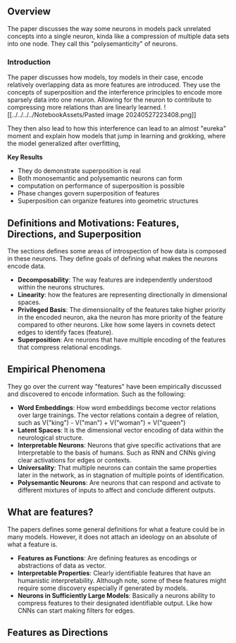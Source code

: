 ## Overview
The paper discusses the way some neurons in models pack unrelated concepts into a single neuron, kinda like a compression of multiple data sets into one node. They call this "polysemanticity" of neurons.

### Introduction
The paper discusses how models, toy models in their case, encode relatively overlapping data as more features are introduced. They use the concepts of superposition and the interference principles to encode more sparsely data into one neuron. Allowing for the neuron to contribute to compressing more relations than are linearly learned. 
![[../../../../NotebookAssets/Pasted image 20240527223408.png]]

They then also lead to how this interference can lead to an almost "eureka" moment and explain how models that jump in learning and grokking, where the model generalized after overfitting,

**Key Results**
* They do demonstrate superposition is real
* Both monosemantic and polysemantic neurons can form
* computation on performance of superposition is possible
* Phase changes govern superposition of features
* Superposition can organize features into geometric structures

## Definitions and Motivations: Features, Directions, and Superposition

The sections defines some areas of introspection of how data is composed in these neurons. They define goals of defining what makes the neurons encode data. 

* **Decomposability**: The way features are independently understood within the neurons structures.
* **Linearity**: how the features are representing directionally in dimensional spaces. 
* **Privileged Basis**: The dimensionality of the features take higher priority in the encoded neuron, aka the neuron has more priority of the feature compared to other neurons. Like how some layers in covnets detect edges to identify faces (feature).
* **Superposition**: Are neurons that have multiple encoding of the features that compress relational encodings.

## Empirical Phenomena
They go over the current way "features" have been empirically discussed and discovered to encode information. Such as the following:
* **Word Embeddings**: How word embeddings become vector relations over large trainings. The vector relations contain a degree of relation, such as V("king") - V("man") + V("woman") = V("queen")
* **Latent Spaces**: It is the dimensional vector encoding of data within the neurological structure. 
* **Interpretable Neurons**: Neurons that give specific activations that are Interpretable to the basis of humans. Such as RNN and CNNs giving clear activations for edges or contexts.
* **Universality**: That multiple neurons can contain the same properties later in the network, as in stagnation of multiple points of identification.
* **Polysemantic Neurons**: Are neurons that can respond and activate to different mixtures of inputs to affect and conclude different outputs. 
## What are features?
The papers defines some general definitions for what a feature could be in many models. However, it does not attach an ideology on an absolute of what a feature is. 

* **Features as Functions**: Are defining features as encodings or abstractions of data as vector.
* **Interpretable Properties**: Clearly identifiable features that have an humanistic interpretability. Although note, some of these features might require some discovery especially if generated by models.
* **Neurons in Sufficiently Large Models**: Basically a neurons ability to compress features to their designated identifiable output. Like how CNNs can start making filters for edges.

## Features as Directions
